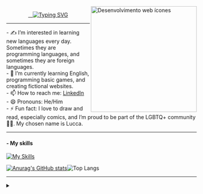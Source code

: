 <a href="https://www.flaticon.com/br/icones-gratis/desenvolvimento-web" title="Desenvolvimento web ícones">
  <img align="right" alt="Desenvolvimento web ícones" height="280" src="https://cdn-icons-png.flaticon.com/128/4667/4667917.png" title="Desenvolvimento web ícones">
</a>

<p align="center">
  <a href="https://git.io/typing-svg">
    <img src="https://readme-typing-svg.demolab.com/?lines=👋+Hi,+I’m+Lucca+Torres+Flores;🤝+Welcome+to+my+GitHub+Profile!&font=Segoe Script" alt="Typing SVG"/>
  </a>
</p>
<hr>
- ✍️ I’m interested in learning new languages every day. Sometimes they are programming languages, and sometimes they are foreign languages.
<br>
- 🌱 I’m currently learning English, programming basic games, and creating fictional websites.
<br>
- 📫 How to reach me: <a href="https://www.linkedin.com/in/Lucca-Torres-🏳️‍🌈-289099210">LinkedIn</a>
<br>
- 😄 Pronouns: He/Him
<br>
- ⚡ Fun fact: I love to draw and read, especially comics, and I’m proud to be part of the LGBTQ+ community🏳️‍🌈. My chosen name is Lucca.
<hr>
<h4>- My skills</h4>

[![My Skills](https://skillicons.dev/icons?i=js,html,css,cs,py,lua)](https://skillicons.dev)

[![Anurag's GitHub stats](https://github-readme-stats.vercel.app/api?username=Lucca-rgb&count_private=true&show_icons=true&bg_color=000000&title_color=00FFFF&text_color=0099CC&icon_color=800080)](https://github.com/Lucca-rgb)![Top Langs](https://github-readme-stats.vercel.app/api/top-langs/?username=Lucca-rgb&&count_private=true&layout=compact&bg_color=000000&title_color=00FFFF&text_color=0099CC)

<hr>
<details align="left">
<summary></summary> 
  - GitHub Stats by <a href="https://github.com/anuraghazra/github-readme-stats">anuraghazra</a><br>
  -  <a href="https://www.flaticon.com/br/icones-gratis/desenvolvimento-web" title="desenvolvimento web ícones">Web development icon created by srip - Flaticon</a>
<div align="right">This README was made by <a href="https://github.com/Lucca-rgb">LTF</a>.</div>
</details>
